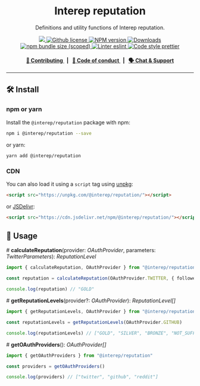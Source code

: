 <p align="center">
    <h1 align="center">
        Interep reputation
    </h1>
    <p align="center">Definitions and utility functions of Interep reputation.</p>
</p>

<p align="center">
    <a href="https://github.com/interep-project">
        <img src="https://img.shields.io/badge/project-Interep-blue.svg?style=flat-square">
    </a>
    <a href="https://github.com/interep-project/interep.js/blob/main/LICENSE">
        <img alt="Github license" src="https://img.shields.io/github/license/interep-project/interep.js.svg?style=flat-square">
    </a>
    <a href="https://www.npmjs.com/package/@interep/reputation">
        <img alt="NPM version" src="https://img.shields.io/npm/v/@interep/reputation?style=flat-square" />
    </a>
    <a href="https://npmjs.org/package/@interep/reputation">
        <img alt="Downloads" src="https://img.shields.io/npm/dm/@interep/reputation.svg?style=flat-square" />
    </a>
    <a href="https://bundlephobia.com/package/@interep/reputation">
        <img alt="npm bundle size (scoped)" src="https://img.shields.io/bundlephobia/minzip/@interep/reputation" />
    </a>
    <a href="https://eslint.org/">
        <img alt="Linter eslint" src="https://img.shields.io/badge/linter-eslint-8080f2?style=flat-square&logo=eslint" />
    </a>
    <a href="https://prettier.io/">
        <img alt="Code style prettier" src="https://img.shields.io/badge/code%20style-prettier-f8bc45?style=flat-square&logo=prettier" />
    </a>
</p>

<div align="center">
    <h4>
        <a href="https://docs.interep.link/contributing">
            👥 Contributing
        </a>
        <span>&nbsp;&nbsp;|&nbsp;&nbsp;</span>
        <a href="https://docs.interep.link/code-of-conduct">
            🤝 Code of conduct
        </a>
        <span>&nbsp;&nbsp;|&nbsp;&nbsp;</span>
        <a href="https://appliedzkp.org/discord">
            🗣️ Chat &amp; Support
        </a>
    </h4>
</div>

---

## 🛠 Install

### npm or yarn

Install the `@interep/reputation` package with npm:

```bash
npm i @interep/reputation --save
```

or yarn:

```bash
yarn add @interep/reputation
```

### CDN

You can also load it using a `script` tag using [unpkg](https://unpkg.com/):

```html
<script src="https://unpkg.com/@interep/reputation/"></script>
```

or [JSDelivr](https://www.jsdelivr.com/):

```html
<script src="https://cdn.jsdelivr.net/npm/@interep/reputation/"></script>
```

## 📜 Usage

\# **calculateReputation**(provider: _OAuthProvider_, parameters: _TwitterParameters_): _ReputationLevel_

```typescript
import { calculateReputation, OAuthProvider } from "@interep/reputation"

const reputation = calculateReputation(OAuthProvider.TWITTER, { followers: 7000 })

console.log(reputation) // "GOLD"
```

\# **getReputationLevels**(provider?: _OAuthProvider_): _ReputationLevel[]_

```typescript
import { getReputationLevels, OAuthProvider } from "@interep/reputation"

const reputationLevels = getReputationLevels(OAuthProvider.GITHUB)

console.log(reputationLevels) // ["GOLD", "SILVER", "BRONZE", "NOT_SUFFICIENT"]
```

\# **getOAuthProviders**(): _OAuthProvider[]_

```typescript
import { getOAuthProviders } from "@interep/reputation"

const providers = getOAuthProviders()

console.log(providers) // ["twitter", "github", "reddit"]
```
